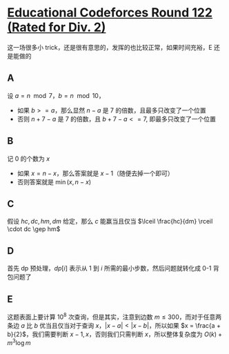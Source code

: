 # [Educational Codeforces Round 122 (Rated for Div. 2)](https://codeforces.com/contest/1633)

这一场很多小 trick，还是很有意思的，发挥的也比较正常，如果时间充裕，E 还是能做的

## A

设 $a = n \mod 7$，$b = n \mod 10$，
- 如果 $b >= a$，那么显然 $n - a$ 是 $7$ 的倍数，且最多只改变了一个位置
- 否则 $n + 7 - a$ 是 $7$ 的倍数，且 $b + 7 - a <= 7$, 即最多只改变了一个位置

## B

记 $0$ 的个数为 $x$
- 如果 $x = n - x$，那么答案就是 $x - 1$（随便去掉一个即可）
- 否则答案就是 $\min(x, n - x)$

## C

假设 $hc, dc, hm, dm$ 给定，那么 $c$ 能赢当且仅当 $\lceil \frac{hc}{dm} \rceil \cdot dc \gep hm$

## D

首先 dp 预处理，$dp[i]$ 表示从 $1$ 到 $i$ 所需的最小步数，然后问题就转化成  0-1 背包问题了

## E

这题表面上要计算 $10^8$ 次查询，但是其实，注意到边数 $m \leq 300$，而对于任意两条边 $a$ 比 $b$ 优当且仅当对于查询 $x$，$|x - a| < |x - b|$，所以如果 $x = \frac{a + b}{2}$，我们需要判断 $x - 1, x$，否则我们只需判断 $x$，所以整体复杂度为 $O(k) + m^3 \log m$
